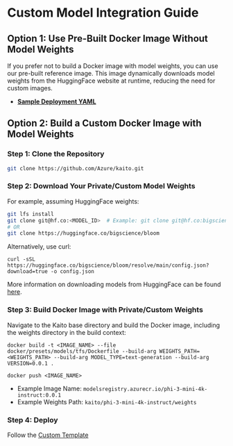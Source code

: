 # Custom Model Integration Guide

## Option 1: Use Pre-Built Docker Image Without Model Weights
If you prefer not to build a Docker image with model weights, you can use our pre-built reference image. This image dynamically downloads model weights from the HuggingFace website at runtime, reducing the need for custom images.

- **[Sample Deployment YAML](./reference-image-deployment.yaml)**


## Option 2: Build a Custom Docker Image with Model Weights

### Step 1: Clone the Repository

```sh
git clone https://github.com/Azure/kaito.git
```

### Step 2: Download Your Private/Custom Model Weights

For example, assuming HuggingFace weights:
```sh
git lfs install
git clone git@hf.co:<MODEL_ID>  # Example: git clone git@hf.co:bigscience/bloom
# OR
git clone https://huggingface.co/bigscience/bloom
```

Alternatively, use curl:
```
curl -sSL https://huggingface.co/bigscience/bloom/resolve/main/config.json?download=true -o config.json
```

More information on downloading models from HuggingFace can be found [here](https://huggingface.co/docs/hub/en/models-downloading).


### Step 3: Build Docker Image with Private/Custom Weights

Navigate to the Kaito base directory and build the Docker image, including the weights directory in the build context:

```
docker build -t <IMAGE_NAME> --file docker/presets/models/tfs/Dockerfile --build-arg WEIGHTS_PATH=<WEIGHTS_PATH> --build-arg MODEL_TYPE=text-generation --build-arg VERSION=0.0.1 .

docker push <IMAGE_NAME>
```

- Example Image Name: `modelsregistry.azurecr.io/phi-3-mini-4k-instruct:0.0.1`
- Example Weights Path: `kaito/phi-3-mini-4k-instruct/weights`


### Step 4: Deploy
Follow the [Custom Template](./custom-hf-model-guide.md)
